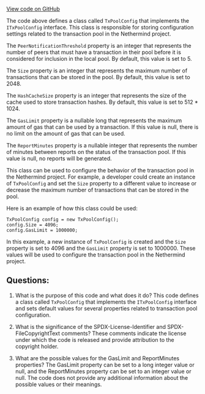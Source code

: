 [View code on GitHub](https://github.com/nethermindeth/nethermind/Nethermind.TxPool/TxPoolConfig.cs)

The code above defines a class called `TxPoolConfig` that implements the `ITxPoolConfig` interface. This class is responsible for storing configuration settings related to the transaction pool in the Nethermind project. 

The `PeerNotificationThreshold` property is an integer that represents the number of peers that must have a transaction in their pool before it is considered for inclusion in the local pool. By default, this value is set to 5.

The `Size` property is an integer that represents the maximum number of transactions that can be stored in the pool. By default, this value is set to 2048.

The `HashCacheSize` property is an integer that represents the size of the cache used to store transaction hashes. By default, this value is set to 512 * 1024.

The `GasLimit` property is a nullable long that represents the maximum amount of gas that can be used by a transaction. If this value is null, there is no limit on the amount of gas that can be used.

The `ReportMinutes` property is a nullable integer that represents the number of minutes between reports on the status of the transaction pool. If this value is null, no reports will be generated.

This class can be used to configure the behavior of the transaction pool in the Nethermind project. For example, a developer could create an instance of `TxPoolConfig` and set the `Size` property to a different value to increase or decrease the maximum number of transactions that can be stored in the pool. 

Here is an example of how this class could be used:

```
TxPoolConfig config = new TxPoolConfig();
config.Size = 4096;
config.GasLimit = 1000000;
```

In this example, a new instance of `TxPoolConfig` is created and the `Size` property is set to 4096 and the `GasLimit` property is set to 1000000. These values will be used to configure the transaction pool in the Nethermind project.
## Questions: 
 1. What is the purpose of this code and what does it do?
   This code defines a class called `TxPoolConfig` that implements the `ITxPoolConfig` interface and sets default values for several properties related to transaction pool configuration.

2. What is the significance of the SPDX-License-Identifier and SPDX-FileCopyrightText comments?
   These comments indicate the license under which the code is released and provide attribution to the copyright holder.

3. What are the possible values for the GasLimit and ReportMinutes properties?
   The GasLimit property can be set to a long integer value or null, and the ReportMinutes property can be set to an integer value or null. The code does not provide any additional information about the possible values or their meanings.